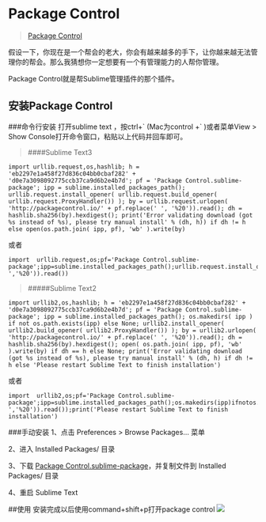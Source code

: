 # Package Control
> [Package  Control](https://packagecontrol.io/)

假设一下，你现在是一个帮会的老大，你会有越来越多的手下，让你越来越无法管理你的帮会。那么我猜想你一定想要有一个有管理能力的人帮你管理。

Package  Control就是帮Sublime管理插件的那个插件。

## 安装Package  Control

###命令行安装
打开sublime text ，按ctrl+\` (Mac为control +` )或者菜单View > Show Console打开命令窗口，粘贴以上代码并回车即可。

> ####Sublime Text3

```
import urllib.request,os,hashlib; h = 'eb2297e1a458f27d836c04bb0cbaf282' + 'd0e7a3098092775ccb37ca9d6b2e4b7d'; pf = 'Package Control.sublime-package'; ipp = sublime.installed_packages_path(); urllib.request.install_opener( urllib.request.build_opener( urllib.request.ProxyHandler()) ); by = urllib.request.urlopen( 'http://packagecontrol.io/' + pf.replace(' ', '%20')).read(); dh = hashlib.sha256(by).hexdigest(); print('Error validating download (got %s instead of %s), please try manual install' % (dh, h)) if dh != h else open(os.path.join( ipp, pf), 'wb' ).write(by)
```
或者
```
import  urllib.request,os;pf='Package Control.sublime-package';ipp=sublime.installed_packages_path();urllib.request.install_opener(urllib.request.build_opener(urllib.request.ProxyHandler()));open(os.path.join(ipp,pf),'wb').write(urllib.request.urlopen('http://sublime.wbond.net/'+pf.replace(' ','%20')).read())
```

> #####Sublime Text2

```
import urllib2,os,hashlib; h = 'eb2297e1a458f27d836c04bb0cbaf282' + 'd0e7a3098092775ccb37ca9d6b2e4b7d'; pf = 'Package Control.sublime-package'; ipp = sublime.installed_packages_path(); os.makedirs( ipp ) if not os.path.exists(ipp) else None; urllib2.install_opener( urllib2.build_opener( urllib2.ProxyHandler()) ); by = urllib2.urlopen( 'http://packagecontrol.io/' + pf.replace(' ', '%20')).read(); dh = hashlib.sha256(by).hexdigest(); open( os.path.join( ipp, pf), 'wb' ).write(by) if dh == h else None; print('Error validating download (got %s instead of %s), please try manual install' % (dh, h) if dh != h else 'Please restart Sublime Text to finish installation')
```
或者
```
import  urllib2,os;pf='Package Control.sublime-package';ipp=sublime.installed_packages_path();os.makedirs(ipp)ifnotos.path.exists(ipp)elseNone;urllib2.install_opener(urllib2.build_opener(urllib2.ProxyHandler()));open(os.path.join(ipp,pf),'wb').write(urllib2.urlopen('http://sublime.wbond.net/'+pf.replace(' ','%20')).read());print('Please restart Sublime Text to finish installation')
```


###手动安装
1、点击 Preferences > Browse Packages… 菜单

2、进入 Installed Packages/ 目录

3、下载 [Package Control.sublime-package](https://packagecontrol.io/Package%20Control.sublime-package)，并复制文件到 Installed Packages/ 目录

4、重启 Sublime Text

##使用
安装完成以后使用command+shift+p打开package control
![](http://i1.tietuku.com/5b84fc4a5b7e4eda.png)
